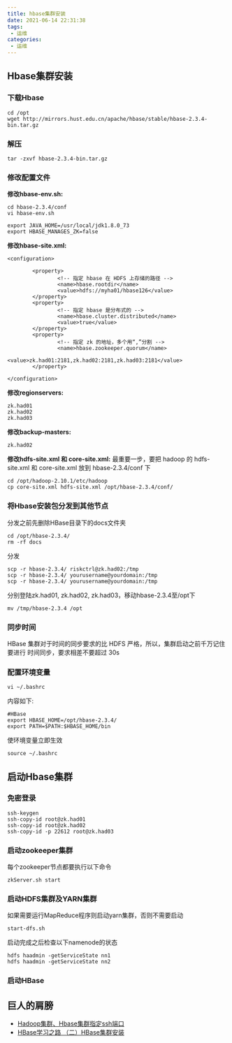 ```yaml
---
title: hbase集群安装
date: 2021-06-14 22:31:38
tags:
 - 运维
categories:
 - 运维
---
```


## Hbase集群安装

### 下载Hbase
```
cd /opt
wget http://mirrors.hust.edu.cn/apache/hbase/stable/hbase-2.3.4-bin.tar.gz
```

### 解压
```
tar -zxvf hbase-2.3.4-bin.tar.gz
```

### 修改配置文件

**修改hbase-env.sh:**
```
cd hbase-2.3.4/conf
vi hbase-env.sh
```
```
export JAVA_HOME=/usr/local/jdk1.8.0_73
export HBASE_MANAGES_ZK=false
```

**修改hbase-site.xml:**

```
<configuration>

        <property>
                <!-- 指定 hbase 在 HDFS 上存储的路径 -->
                <name>hbase.rootdir</name>
                <value>hdfs://myha01/hbase126</value>
        </property>
        <property>
                <!-- 指定 hbase 是分布式的 -->
                <name>hbase.cluster.distributed</name>
                <value>true</value>
        </property>
        <property>
                <!-- 指定 zk 的地址，多个用“,”分割 -->
                <name>hbase.zookeeper.quorum</name>
                <value>zk.had01:2181,zk.had02:2181,zk.had03:2181</value>
        </property>

</configuration>

```


**修改regionservers:**

```
zk.had01
zk.had02
zk.had03
```

**修改backup-masters:**

```
zk.had02
```

**修改hdfs-site.xml 和 core-site.xml:**
最重要一步，要把 hadoop 的 hdfs-site.xml 和 core-site.xml 放到 hbase-2.3.4/conf 下
```
cd /opt/hadoop-2.10.1/etc/hadoop
cp core-site.xml hdfs-site.xml /opt/hbase-2.3.4/conf/
```

### 将Hbase安装包分发到其他节点

分发之前先删除HBase目录下的docs文件夹
```
cd /opt/hbase-2.3.4/
rm -rf docs
```
分发
```
scp -r hbase-2.3.4/ riskctrl@zk.had02:/tmp
scp -r hbase-2.3.4/ yourusername@yourdomain:/tmp
scp -r hbase-2.3.4/ yourusername@yourdomain:/tmp
```
分别登陆zk.had01, zk.had02, zk.had03，移动hbase-2.3.4至/opt下
```
mv /tmp/hbase-2.3.4 /opt
```

### 同步时间
HBase 集群对于时间的同步要求的比 HDFS 严格，所以，集群启动之前千万记住要进行 时间同步，要求相差不要超过 30s

### 配置环境变量
```
vi ~/.bashrc 
```
内容如下:
```
#HBase
export HBASE_HOME=/opt/hbase-2.3.4/
export PATH=$PATH:$HBASE_HOME/bin
```
使环境变量立即生效
```
source ~/.bashrc
```
## 启动Hbase集群

### 免密登录
```
ssh-keygen
ssh-copy-id root@zk.had01
ssh-copy-id root@zk.had02
ssh-copy-id -p 22612 root@zk.had03
```


### 启动zookeeper集群
每个zookeeper节点都要执行以下命令
```
zkServer.sh start
```

### 启动HDFS集群及YARN集群
如果需要运行MapReduce程序则启动yarn集群，否则不需要启动
```
start-dfs.sh
```
启动完成之后检查以下namenode的状态
```
hdfs haadmin -getServiceState nn1
hdfs haadmin -getServiceState nn2
```

### 启动HBase



## 巨人的肩膀
- [Hadoop集群、Hbase集群指定ssh端口](https://blog.csdn.net/yangrui1985123/article/details/103381243)
- [HBase学习之路 （二）HBase集群安装](https://www.cnblogs.com/qingyunzong/p/8668880.html)